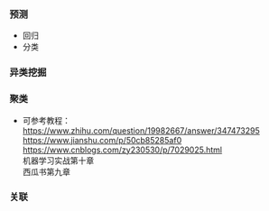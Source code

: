 ### 预测
- 回归
- 分类
### 异类挖掘
### 聚类
- 可参考教程：  
https://www.zhihu.com/question/19982667/answer/347473295
https://www.jianshu.com/p/50cb85285af0  
https://www.cnblogs.com/zy230530/p/7029025.html  
机器学习实战第十章  
西瓜书第九章
### 关联
